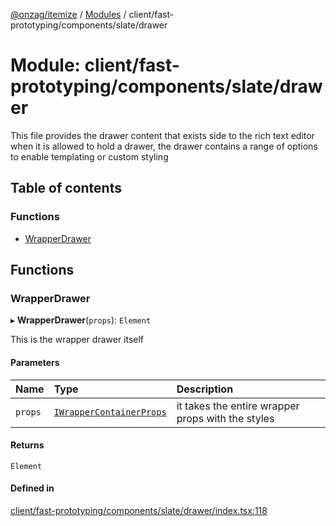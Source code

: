 [@onzag/itemize](../README.md) / [Modules](../modules.md) / client/fast-prototyping/components/slate/drawer

# Module: client/fast-prototyping/components/slate/drawer

This file provides the drawer content that exists side to the rich text editor
when it is allowed to hold a drawer, the drawer contains a range of options to enable
templating or custom styling

## Table of contents

### Functions

- [WrapperDrawer](client_fast_prototyping_components_slate_drawer.md#wrapperdrawer)

## Functions

### WrapperDrawer

▸ **WrapperDrawer**(`props`): `Element`

This is the wrapper drawer itself

#### Parameters

| Name | Type | Description |
| :------ | :------ | :------ |
| `props` | [`IWrapperContainerProps`](../interfaces/client_fast_prototyping_components_slate_wrapper.IWrapperContainerProps.md) | it takes the entire wrapper props with the styles |

#### Returns

`Element`

#### Defined in

[client/fast-prototyping/components/slate/drawer/index.tsx:118](https://github.com/onzag/itemize/blob/5c2808d3/client/fast-prototyping/components/slate/drawer/index.tsx#L118)
